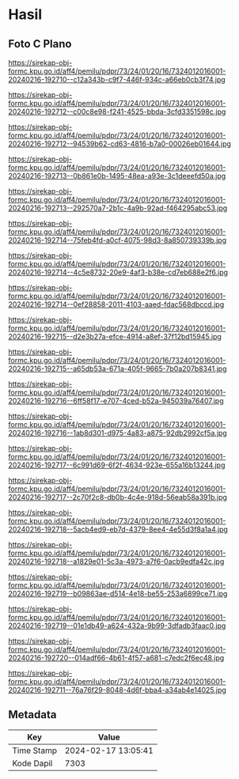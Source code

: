 # Hasil

## Foto C Plano

https://sirekap-obj-formc.kpu.go.id/aff4/pemilu/pdpr/73/24/01/20/16/7324012016001-20240216-192710--c12a343b-c9f7-446f-934c-a66eb0cb3f74.jpg

https://sirekap-obj-formc.kpu.go.id/aff4/pemilu/pdpr/73/24/01/20/16/7324012016001-20240216-192712--c00c8e98-f241-4525-bbda-3cfd3351598c.jpg

https://sirekap-obj-formc.kpu.go.id/aff4/pemilu/pdpr/73/24/01/20/16/7324012016001-20240216-192712--94539b62-cd63-4816-b7a0-00026eb01644.jpg

https://sirekap-obj-formc.kpu.go.id/aff4/pemilu/pdpr/73/24/01/20/16/7324012016001-20240216-192713--0b861e0b-1495-48ea-a93e-3c1deeefd50a.jpg

https://sirekap-obj-formc.kpu.go.id/aff4/pemilu/pdpr/73/24/01/20/16/7324012016001-20240216-192713--292570a7-2b1c-4a9b-92ad-f464295abc53.jpg

https://sirekap-obj-formc.kpu.go.id/aff4/pemilu/pdpr/73/24/01/20/16/7324012016001-20240216-192714--75feb4fd-a0cf-4075-98d3-8a850739339b.jpg

https://sirekap-obj-formc.kpu.go.id/aff4/pemilu/pdpr/73/24/01/20/16/7324012016001-20240216-192714--4c5e8732-20e9-4af3-b38e-cd7eb688e2f6.jpg

https://sirekap-obj-formc.kpu.go.id/aff4/pemilu/pdpr/73/24/01/20/16/7324012016001-20240216-192714--0ef28858-2011-4103-aaed-fdac568dbccd.jpg

https://sirekap-obj-formc.kpu.go.id/aff4/pemilu/pdpr/73/24/01/20/16/7324012016001-20240216-192715--d2e3b27a-efce-4914-a8ef-37f12bd15945.jpg

https://sirekap-obj-formc.kpu.go.id/aff4/pemilu/pdpr/73/24/01/20/16/7324012016001-20240216-192715--a65db53a-671a-405f-9665-7b0a207b8341.jpg

https://sirekap-obj-formc.kpu.go.id/aff4/pemilu/pdpr/73/24/01/20/16/7324012016001-20240216-192716--6ff58f17-e707-4ced-b52a-945039a76407.jpg

https://sirekap-obj-formc.kpu.go.id/aff4/pemilu/pdpr/73/24/01/20/16/7324012016001-20240216-192716--1ab8d301-d975-4a83-a875-92db2992cf5a.jpg

https://sirekap-obj-formc.kpu.go.id/aff4/pemilu/pdpr/73/24/01/20/16/7324012016001-20240216-192717--6c991d69-6f2f-4634-923e-655a16b13244.jpg

https://sirekap-obj-formc.kpu.go.id/aff4/pemilu/pdpr/73/24/01/20/16/7324012016001-20240216-192717--2c70f2c8-db0b-4c4e-918d-56eab58a391b.jpg

https://sirekap-obj-formc.kpu.go.id/aff4/pemilu/pdpr/73/24/01/20/16/7324012016001-20240216-192718--5acb4ed9-eb7d-4379-8ee4-4e55d3f8a1a4.jpg

https://sirekap-obj-formc.kpu.go.id/aff4/pemilu/pdpr/73/24/01/20/16/7324012016001-20240216-192718--a1829e01-5c3a-4973-a7f6-0acb9edfa42c.jpg

https://sirekap-obj-formc.kpu.go.id/aff4/pemilu/pdpr/73/24/01/20/16/7324012016001-20240216-192719--b09863ae-d514-4e18-be55-253a6899ce71.jpg

https://sirekap-obj-formc.kpu.go.id/aff4/pemilu/pdpr/73/24/01/20/16/7324012016001-20240216-192719--01e1db49-a624-432a-9b99-3dfadb3faac0.jpg

https://sirekap-obj-formc.kpu.go.id/aff4/pemilu/pdpr/73/24/01/20/16/7324012016001-20240216-192720--014adf66-4b61-4f57-a681-c7edc2f6ec48.jpg

https://sirekap-obj-formc.kpu.go.id/aff4/pemilu/pdpr/73/24/01/20/16/7324012016001-20240216-192711--76a76f29-8048-4d6f-bba4-a34ab4e14025.jpg


## Metadata

| Key        | Value               |
| ---------- | ------------------- |
| Time Stamp | 2024-02-17 13:05:41 |
| Kode Dapil | 7303                |



